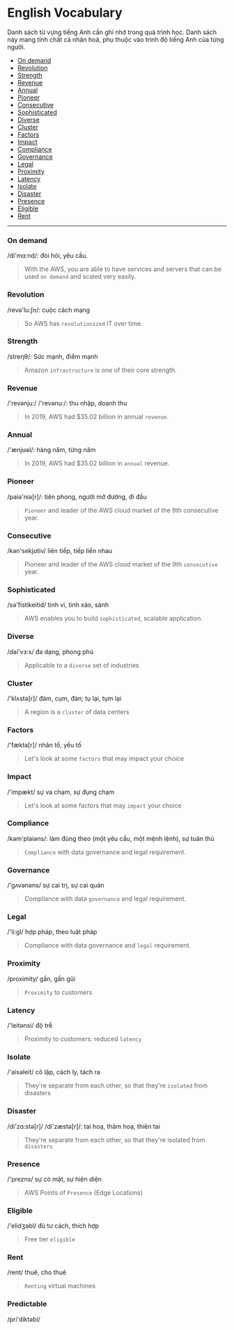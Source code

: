 # English Vocabulary

Danh sách từ vựng tiếng Anh cần ghi nhớ trong quá trình học. Danh sách này mang tính chất cá nhân hoá, phụ thuộc vào trình độ tiếng Anh của từng người.

* [On demand](#on-demand)
* [Revolution](#revolution)
* [Strength](#strength)
* [Revenue](#revenue)
* [Annual](#annual)
* [Pioneer](#pioneer)
* [Consecutive](#consecutive)
* [Sophisticated](#sophisticated)
* [Diverse](#diverse)
* [Cluster](#cluster)
* [Factors](#factors)
* [Impact](#impact)
* [Compliance](#compliance)
* [Governance](#governance)
* [Legal](#legal)
* [Proximity](#proximity)
* [Latency](#latency)
* [Isolate](#isolate)
* [Disaster](#disaster)
* [Presence](#presence)
* [Eligible](#eligible)
* [Rent](#rent)

----

### On demand

/di'mɑ:nd/: đòi hỏi, yêu cầu.

> With the AWS, you are able to have
services and servers that can be used `on demand`
and scaled very easily.

### Revolution

/revə'lu:ʃn/: cuộc cách mạng

> So AWS has `revolutionized` IT over time.

### Strength

/streηθ/: Sức mạnh, điểm mạnh

> Amazon `infrastructure` is one of their core strength.

### Revenue

/'revənju:/ /'revənu:/: thu nhập, doanh thu

> In 2019, AWS had $35.02 billion in annual `revenue`.

### Annual

/'ænjʊəl/: hàng năm, từng năm

> In 2019, AWS had $35.02 billion in `annual` revenue.

### Pioneer

/paiə'niə[r]/: tiên phong, người mở đường, đi đầu

> `Pioneer` and leader of the AWS cloud market of the 9th consecutive year.

### Consecutive

/kən'sekjʊtiv/ liên tiếp, tiếp liền nhau

> Pioneer and leader of the AWS cloud market of the 9th `consecutive` year.

### Sophisticated

/sə'fistikeitid/ tinh vi, tinh xảo, sành

> AWS enables you to build `sophisticated`, scalable application.

### Diverse

/dai'vɜ:s/ đa dạng, phong phú

> Applicable to a `diverse` set of industries

### Cluster

/'klʌstə[r]/ đám, cụm, đàn; tụ lại, tụm lại

> A region is a `cluster` of data centers

### Factors

/'fæktə[r]/ nhân tố, yếu tố

> Let's look at some `factors` that may impact your choice

### Impact

/'impækt/ sự va chạm, sự đụng chạm

> Let's look at some factors that may `impact` your choice

### Compliance
  
/kəm'plaiəns/: làm đúng theo (một yêu cầu, một mệnh lệnh), sự tuân thủ

> `Compliance` with data governance and legal requirement.

### Governance

/'gʌvənəns/ sự cai trị, sự cai quản

> Compliance with data `governance` and legal requirement.

### Legal
  
/'li:gl/ hợp pháp, theo luật pháp

> Compliance with data governance and `legal` requirement.

### Proximity

/proximity/ gần, gần gũi

> `Proximity` to customers

### Latency

/'leitənsi/ độ trễ

> Proximity to customers: reduced `latency`

### Isolate

/'aisəleit/ cô lập, cách ly, tách ra

> They're separate from each other, so that they're `isolated` from disasters

### Disaster

/di'zɑ:stə[r]/  /di'zæstə[r]/: tai hoạ, thảm hoạ, thiên tai

> They're separate from each other, so that they're isolated from `disasters`

### Presence

/'prezns/ sự có mặt, sự hiện diện

> AWS Points of `Presence` (Edge Locations)

### Eligible

/'elidʒəbl/ đủ tư cách, thích hợp

> Free tier `eligible`

### Rent

/rent/ thuê, cho thuê

> `Renting` virtual machines

### Predictable

/pri'diktəbl/